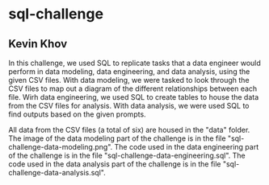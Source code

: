 # sql-challenge

## Kevin Khov

In this challenge, we used SQL to replicate tasks that a data engineer would perform in data modeling, data engineering, and data analysis, using the given CSV files. With data modeling, we were tasked to look through the CSV files to map out a diagram of the different relationships between each file. Wirh data engineering, we used SQL to create tables to house the data from the CSV files for analysis. With data analysis, we were used SQL to find outputs based on the given prompts.

All data from the CSV files (a total of six) are housed in the "data" folder. The image of the data modeling part of the challenge is in the file "sql-challenge-data-modeling.png". The code used in the data engineering part of the challenge is in the file "sql-challenge-data-engineering.sql". The code used in the data analysis part of the challenge is in the file "sql-challenge-data-analysis.sql".

